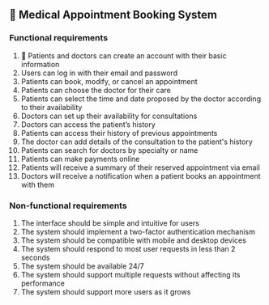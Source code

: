 ## 📅 Medical Appointment Booking System

### Functional requirements

1. 👤 Patients and doctors can create an account with their basic information
2. Users can log in with their email and password
3. Patients can book, modify, or cancel an appointment
4. Patients can choose the doctor for their care
5. Patients can select the time and date proposed by the doctor according to their availability
6. Doctors can set up their availability for consultations
7. Doctors can access the patient’s history
8. Patients can access their history of previous appointments
8. The doctor can add details of the consultation to the patient's history
9. Patients can search for doctors by specialty or name
10. Patients can make payments online
11. Patients will receive a summary of their reserved appointment via email
12. Doctors will receive a notification when a patient books an appointment with them

<!--  Spanish version
1. Los pacientes y los medicos pueden crear una cuenta con su informacion basica
2. Los usuarios podran iniciar sesion con su correo y contraseña
3. Los pacientes pueden reservar, modificar  o cancelar una cita
4. Los pacientes pueden elegir el medico para su atencion 
5. Los pacientes pueden elegir el horario y fecha propuesto por el medico de acuerdo a su disponibilidad
6. Los medicos pueden configurar la disponibilidad para sus consultas
7. Los medicos pueden acceder al historial del paciente
8. El medico puede agregar detalles de la consulta al historial del paciente
8. Los pacientes pueden acceder a su historial de citas anteriores
9. Los pacientes pueden buscar medicos por especialidad o nombre
10. Los pacientes pueden realizar pagos en linea
11. Los pacientes recibiran un resumen de su cita reservada por correo electronico
12. Los médicos recibirán una notificación cuando un paciente reserve una cita con ellos
-->

### Non-functional requirements

1. The interface should be simple and intuitive for users
2. The system should implement a two-factor authentication mechanism
3. The system should be compatible with mobile and desktop devices
4. The system should respond to most user requests in less than 2 seconds
5. The system should be available 24/7
6. The system should support multiple requests without affecting its performance
7. The system should support more users as it grows

<!--  Spanish version
1. La interfaz debe ser simple e intuitiva para usuarios
2. El sistema debe implementar un mecanismo de autentificacion de dos factores
3. El sistema debe ser compatible con dispositivos móviles y de escritorio
4. El sistema debe responder a la mayoria de solicitudes del usuario en menos de 2 segundos
5. El sistema debe estar disponible 24/7
6. El sistema debe soportar multiples solicitudes sin afectar su desempeño
7. El sistema debe soportar a mas usuarios a medida que va creciendo
-->